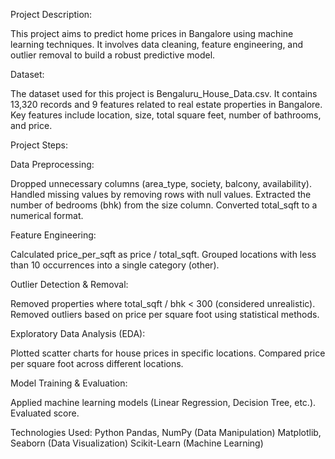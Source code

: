 Project Description:

This project aims to predict home prices in Bangalore using machine learning techniques. It involves data cleaning, feature engineering, and outlier removal to build a robust predictive model.

Dataset:

The dataset used for this project is Bengaluru_House_Data.csv.
It contains 13,320 records and 9 features related to real estate properties in Bangalore.
Key features include location, size, total square feet, number of bathrooms, and price.

Project Steps:

Data Preprocessing:

Dropped unnecessary columns (area_type, society, balcony, availability).
Handled missing values by removing rows with null values.
Extracted the number of bedrooms (bhk) from the size column.
Converted total_sqft to a numerical format.

Feature Engineering:

Calculated price_per_sqft as price / total_sqft.
Grouped locations with less than 10 occurrences into a single category (other).

Outlier Detection & Removal:

Removed properties where total_sqft / bhk < 300 (considered unrealistic).
Removed outliers based on price per square foot using statistical methods.

Exploratory Data Analysis (EDA):

Plotted scatter charts for house prices in specific locations.
Compared price per square foot across different locations.

Model Training & Evaluation:

Applied machine learning models (Linear Regression, Decision Tree, etc.).
Evaluated score.

Technologies Used:
Python
Pandas, NumPy (Data Manipulation)
Matplotlib, Seaborn (Data Visualization)
Scikit-Learn (Machine Learning)
